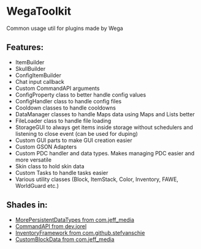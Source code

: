 # WegaToolkit
Common usage util for plugins made by Wega

## Features:
- ItemBuilder
- SkullBuilder
- ConfigItemBuilder
- Chat input callback
- Custom CommandAPI arguments
- ConfigProperty class to better handle config values
- ConfigHandler class to handle config files
- Cooldown classes to handle cooldowns
- DataManager classes to handle Maps data using Maps and Lists better
- FileLoader class to handle file loading
- StorageGUI to always get items inside storage without schedulers and listening to close event (can be used for duping)
- Custom GUI parts to make GUI creation easier
- Custom GSON Adapters
- Custom PDC handler and data types. Makes managing PDC easier and more versatile
- Skin class to hold skin data
- Custom Tasks to handle tasks easier
- Various utility classes (Block, ItemStack, Color, Inventory, FAWE, WorldGuard etc.)

## Shades in:
- [MorePersistentDataTypes from com.jeff_media](https://github.com/mfnalex/MorePersistentDataTypes)
- [CommandAPI from dev.jorel](https://github.com/JorelAli/CommandAPI)
- [InventoryFramework from com.github.stefvanschie](https://github.com/stefvanschie/IF)
- [CustomBlockData from com.jeff_media](https://github.com/mfnalex/CustomBlockData)
